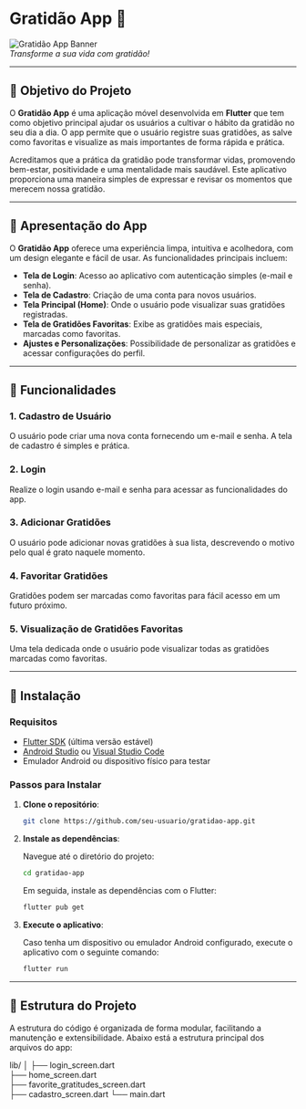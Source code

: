 # **Gratidão App** 🌟

![Gratidão App Banner](https://via.placeholder.com/1200x400.png?text=Gratidão+App)  
*Transforme a sua vida com gratidão!*  

---

## **📜 Objetivo do Projeto**

O **Gratidão App** é uma aplicação móvel desenvolvida em **Flutter** que tem como objetivo principal ajudar os usuários a cultivar o hábito da gratidão no seu dia a dia. O app permite que o usuário registre suas gratidões, as salve como favoritas e visualize as mais importantes de forma rápida e prática.

Acreditamos que a prática da gratidão pode transformar vidas, promovendo bem-estar, positividade e uma mentalidade mais saudável. Este aplicativo proporciona uma maneira simples de expressar e revisar os momentos que merecem nossa gratidão.

---

## **🎨 Apresentação do App**

O **Gratidão App** oferece uma experiência limpa, intuitiva e acolhedora, com um design elegante e fácil de usar. As funcionalidades principais incluem:

- **Tela de Login**: Acesso ao aplicativo com autenticação simples (e-mail e senha).
- **Tela de Cadastro**: Criação de uma conta para novos usuários.
- **Tela Principal (Home)**: Onde o usuário pode visualizar suas gratidões registradas.
- **Tela de Gratidões Favoritas**: Exibe as gratidões mais especiais, marcadas como favoritas.
- **Ajustes e Personalizações**: Possibilidade de personalizar as gratidões e acessar configurações do perfil.

---

## **📝 Funcionalidades**

### **1. Cadastro de Usuário**
O usuário pode criar uma nova conta fornecendo um e-mail e senha. A tela de cadastro é simples e prática.

### **2. Login**
Realize o login usando e-mail e senha para acessar as funcionalidades do app.

### **3. Adicionar Gratidões**
O usuário pode adicionar novas gratidões à sua lista, descrevendo o motivo pelo qual é grato naquele momento.

### **4. Favoritar Gratidões**
Gratidões podem ser marcadas como favoritas para fácil acesso em um futuro próximo.

### **5. Visualização de Gratidões Favoritas**
Uma tela dedicada onde o usuário pode visualizar todas as gratidões marcadas como favoritas.

---

## **🚀 Instalação**

### **Requisitos**

- [Flutter SDK](https://flutter.dev/docs/get-started/install) (última versão estável)
- [Android Studio](https://developer.android.com/studio) ou [Visual Studio Code](https://code.visualstudio.com/)
- Emulador Android ou dispositivo físico para testar

### **Passos para Instalar**

1. **Clone o repositório**:

    ```bash
    git clone https://github.com/seu-usuario/gratidao-app.git
    ```

2. **Instale as dependências**:

    Navegue até o diretório do projeto:

    ```bash
    cd gratidao-app
    ```

    Em seguida, instale as dependências com o Flutter:

    ```bash
    flutter pub get
    ```

3. **Execute o aplicativo**:

    Caso tenha um dispositivo ou emulador Android configurado, execute o aplicativo com o seguinte comando:

    ```bash
    flutter run
    ```

---

## **🔧 Estrutura do Projeto**

A estrutura do código é organizada de forma modular, facilitando a manutenção e extensibilidade. Abaixo está a estrutura principal dos arquivos do app:

lib/
│
├── login_screen.dart        
├── home_screen.dart        
├── favorite_gratitudes_screen.dart  
├── cadastro_screen.dart 
└── main.dart              
